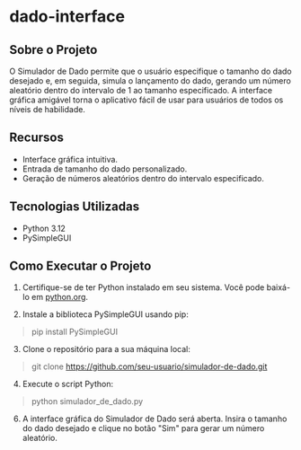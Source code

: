 # dado-interface

## Sobre o Projeto

O Simulador de Dado permite que o usuário especifique o tamanho do dado desejado e, em seguida, simula o lançamento do dado, gerando um número aleatório dentro do intervalo de 1 ao tamanho especificado. A interface gráfica amigável torna o aplicativo fácil de usar para usuários de todos os níveis de habilidade.

## Recursos

- Interface gráfica intuitiva.
- Entrada de tamanho do dado personalizado.
- Geração de números aleatórios dentro do intervalo especificado.

## Tecnologias Utilizadas

- Python 3.12
- PySimpleGUI

## Como Executar o Projeto

1. Certifique-se de ter Python instalado em seu sistema. Você pode baixá-lo em [python.org](https://www.python.org/).

2. Instale a biblioteca PySimpleGUI usando pip:

>pip install PySimpleGUI

3. Clone o repositório para a sua máquina local:

>git clone https://github.com/seu-usuario/simulador-de-dado.git

4. Execute o script Python:

>python simulador_de_dado.py

6. A interface gráfica do Simulador de Dado será aberta. Insira o tamanho do dado desejado e clique no botão "Sim" para gerar um número aleatório.
